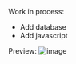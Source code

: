 Work in process:
- Add database
- Add javascript


Preview: ![image](https://github.com/user-attachments/assets/fd7e6091-e4c0-40a3-b637-832a2eab35b7)

